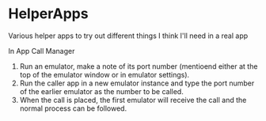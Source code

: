 # HelperApps
Various helper apps to try out different things I think I'll need in a real app


In App Call Manager

1. Run an emulator, make a note of its port number (mentioend either at the top of the emulator window or in emulator settings).
2. Run the caller app in a new emulator instance and type the port number of the earlier emulator as the number to be called.
3. When the call is placed, the first emulator will receive the call and the normal process can be followed.
